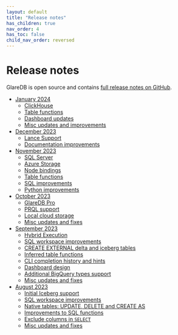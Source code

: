 ```yaml
---
layout: default
title: "Release notes"
has_children: true
nav_order: 4
has_toc: false
child_nav_order: reversed
---
```


# Release notes

GlareDB is open source and contains [full release notes on GitHub].

- [January 2024]
  - [ClickHouse](/docs/releases/2024-january.html#clickhouse)
  - [Table functions](/docs/releases/2024-january.html#table-functions)
  - [Dashboard updates](/docs/releases/2024-january.html#dashboard-updates)
  - [Misc updates and improvements](/docs/releases/2024-january.html#misc-updates-and-fixes)
- [December 2023]
  - [Lance Support](/docs/releases/2023-november.html#lance-support)
  - [Documentation improvements](/docs/releases/2023-november.html#documentation-improvements)
- [November 2023]
  - [SQL Server](/docs/releases/2023-november.html#microsoft-sql-server)
  - [Azure Storage](/docs/releases/2023-november.html#azure-blob-storage)
  - [Node bindings](/docs/releases/2023-november.html#node-bindings)
  - [Table functions](/docs/releases/2023-november.html#table-functions)
  - [SQL improvements](/docs/releases/2023-november.html#sql-improvements)
  - [Python improvements](/docs/releases/2023-november.html#python-improvements)
- [October 2023]
  - [GlareDB Pro](/docs/releases/2023-october.html#glaredb-pro)
  - [PRQL support](/docs/releases/2023-october.html#prql-support)
  - [Local cloud storage](/docs/releases/2023-october.html#local-cloud-storage)
  - [Misc updates and fixes](/docs/releases/2023-october.html#misc-updates-and-fixes)
- [September 2023]
  - [Hybrid Execution](/docs/releases/2023-september.html#hybrid-execution)
  - [SQL workspace improvements](/docs/releases/2023-september.html#sql-workspace-improvements)
  - [CREATE EXTERNAL delta and iceberg tables](/docs/releases/2023-september.html#create-external-delta-and-iceberg-tables)
  - [Inferred table functions](/docs/releases/2023-september.html#inferred-table-functions)
  - [CLI completion history and hints](/docs/releases/2023-september.html#cli-completion-history-and-hints)
  - [Dashboard design](/docs/releases/2023-september.html#dashboard-design)
  - [Additional BigQuery types support](/docs/releases/2023-september.html#additional-bigquery-type-support)
  - [Misc updates and fixes](/docs/releases/2023-september.html#misc-updates-and-fixes)
- [August 2023]
  - [Initial Iceberg support](/docs/releases/2023-august.html#initial-iceberg-support)
  - [SQL workspace improvements](/docs/releases/2023-august.html#sql-workspace-improvements)
  - [Native tables: UPDATE, DELETE and CREATE AS](/docs/releases/2023-august.html#native-tables-update-delete-and-create-as)
  - [Improvements to SQL functions](/docs/releases/2023-august.html#improvements-to-sql-functions)
  - [Exclude columns in `SELECT`](/docs/releases/2023-august.html#exclude-columns-in-select)
  - [Misc updates and fixes](/docs/releases/2023-august.html#misc-updates-and-fixes)

[full release notes on GitHub]: https://github.com/GlareDB/glaredb/releases
[January 2024]: /docs/releases/2024-january.html#january-2024
[December 2023]: /docs/releases/2023-december.html#december-2023
[November 2023]: /docs/releases/2023-november.html#november-2023
[October 2023]: /docs/releases/2023-october.html#october-2023
[September 2023]: /docs/releases/2023-september.html#september-2023
[August 2023]: /docs/releases/2023-august.html#august-2023
